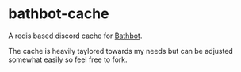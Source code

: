 # bathbot-cache

A redis based discord cache for [Bathbot](https://github.com/MaxOhn/Bathbot).

The cache is heavily taylored towards my needs but can be adjusted somewhat easily so feel free to fork.